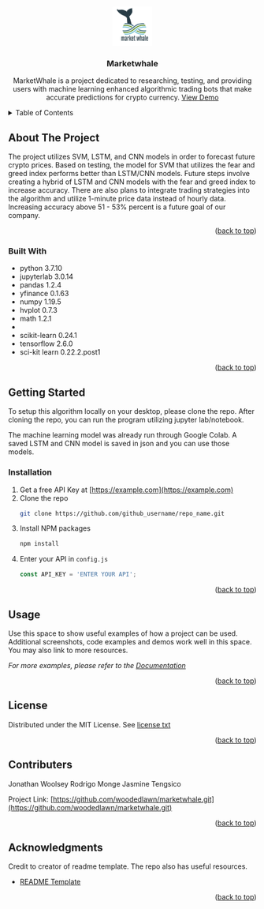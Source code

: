 <div id="top"></div>


<!-- PROJECT LOGO -->
<br />
<div align="center">
  <a href="https://github.com/github_username/repo_name">
    <img src="images/marketwhale.png" alt="Logo" width="80" height="80">
  </a>


<h3 align="center">Marketwhale</h3>

  <p align="center">
MarketWhale is a project dedicated to researching, testing, and providing users with machine learning enhanced algorithmic trading bots that make accurate predictions for crypto currency.
    <a href="https://github.com/woodedlawn/marketwhale.git">View Demo</a>
  </p>
</div>

<!-- TABLE OF CONTENTS -->
<details>
  <summary>Table of Contents</summary>
  <ol>
    <li>
      <a href="#about-the-project">About The Project</a>
      <ul>
        <li><a href="#built-with">Built With</a></li>
      </ul>
    </li>
    <li>
      <a href="#getting-started">Getting Started</a>
      <ul>
        <li><a href="#installation">Installation</a></li>
      </ul>
    </li>
    <li><a href="#usage">Usage</a></li>
    <li><a href="#license">License</a></li>
    <li><a href="#contact">Contributing</a></li>
    <li><a href="#acknowledgments">Acknowledgments</a></li>
  </ol>
</details>

<!-- ABOUT THE PROJECT -->
## About The Project
The project utilizes SVM, LSTM, and CNN models in order to forecast future crypto prices. Based on testing, the model for SVM that utilizes the fear and greed index performs better than LSTM/CNN models. Future steps involve creating a hybrid of LSTM and CNN models with the fear and greed index to increase accuracy. There are also plans to integrate trading strategies into the algorithm and utilize 1-minute price data instead of hourly data. Increasing accuracy above 51 - 53% percent is a future goal of our company. 

<p align="right">(<a href="#top">back to top</a>)</p>

### Built With

* python 3.7.10
* jupyterlab 3.0.14
* pandas 1.2.4
* yfinance 0.1.63
* numpy 1.19.5
* hvplot 0.7.3
* math 1.2.1
* 
* scikit-learn 0.24.1
* tensorflow 2.6.0
* sci-kit learn 0.22.2.post1

<p align="right">(<a href="#top">back to top</a>)</p>

<!-- GETTING STARTED -->
## Getting Started

To setup this algorithm locally on your desktop, please clone the repo.
After cloning the repo, you can run the program utilizing jupyter lab/notebook.

The machine learning model was already run through Google Colab. 
A saved LSTM and CNN model is saved in json and you can use those models. 

### Installation

1. Get a free API Key at [https://example.com](https://example.com)
2. Clone the repo
   ```sh
   git clone https://github.com/github_username/repo_name.git
   ```
3. Install NPM packages
   ```sh
   npm install
   ```
4. Enter your API in `config.js`
   ```js
   const API_KEY = 'ENTER YOUR API';
   ```
<p align="right">(<a href="#top">back to top</a>)</p>

<!-- USAGE EXAMPLES -->
## Usage

Use this space to show useful examples of how a project can be used. Additional screenshots, code examples and demos work well in this space. You may also link to more resources.

_For more examples, please refer to the [Documentation](https://example.com)_

<p align="right">(<a href="#top">back to top</a>)</p>

<!-- LICENSE -->
## License

Distributed under the MIT License.
See [license txt](https://github.com/git/git-scm.com/blob/main/MIT-LICENSE.txt)

<p align="right">(<a href="#top">back to top</a>)</p>

<!-- CONTRIBUTERS -->
## Contributers

Jonathan Woolsey 
Rodrigo Monge 
Jasmine Tengsico

Project Link: [https://github.com/woodedlawn/marketwhale.git](https://github.com/woodedlawn/marketwhale.git)

<p align="right">(<a href="#top">back to top</a>)</p>

<!-- ACKNOWLEDGMENTS -->
## Acknowledgments
Credit to creator of readme template. The repo also has useful resources. 
* [README Template](https://github.com/othneildrew/Best-README-Template.git)

<p align="right">(<a href="#top">back to top</a>)</p>

